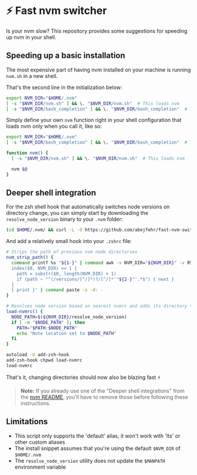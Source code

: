 # ⚡️ Fast nvm switcher

Is your nvm slow? This repository provides some suggestions for speeding up nvm in your shell.

## Speeding up a basic installation

The most expensive part of having nvm installed on your machine is running `nvm.sh` in a new shell.

That's the second line in the initialization below:

```bash
export NVM_DIR="$HOME/.nvm"
[ -s "$NVM_DIR/nvm.sh" ] && \. "$NVM_DIR/nvm.sh"  # This loads nvm
[ -s "$NVM_DIR/bash_completion" ] && \. "$NVM_DIR/bash_completion"  # This loads nvm bash_completion
```

Simply define your own `nvm` function right in your shell configuration that loads nvm only when you call it, like so:

```bash
export NVM_DIR="$HOME/.nvm"
[ -s "$NVM_DIR/bash_completion" ] && \. "$NVM_DIR/bash_completion"  # This loads nvm bash_completion

function nvm() {
  [ -s "$NVM_DIR/nvm.sh" ] && \. "$NVM_DIR/nvm.sh"  # This loads nvm

  nvm $@
}
```

## Deeper shell integration

For the zsh shell hook that automatically switches node versions on directory change, you can simply start by downloading the `resolve_node_version` binary to your `.nvm` folder:

```bash
(cd $HOME/.nvm/ && curl -L -O https://github.com/abejfehr/fast-nvm-switcher/releases/download/0.1.3/resolve_node_version && chmod +x $HOME/.nvm/resolve_node_version)
```

And add a relatively small hook into your `.zshrc` file:

```bash
# Strips the path of previous nvm node directories
nvm_strip_path() {
  command printf %s "${1-}" | command awk -v NVM_DIR="${NVM_DIR}" -v RS=: '
  index($0, NVM_DIR) == 1 {
    path = substr($0, length(NVM_DIR) + 1)
    if (path ~ "^(/versions/[^/]*)?/[^/]*'"${2-}"'.*$") { next }
  }
  { print }' | command paste -s -d: -
}

# Resolves node version based on nearest nvmrc and adds its directory to the PATH
load-nvmrc() {
  NODE_PATH=$(${NVM_DIR}/resolve_node_version)
  if [ -n "$NODE_PATH" ]; then
    PATH="$PATH:$NODE_PATH"
    echo "Note location set to $NODE_PATH"
  fi
}

autoload -U add-zsh-hook
add-zsh-hook chpwd load-nvmrc
load-nvmrc
```

That's it, changing directories should now also be blazing fast ⚡️

> **Note:** If you already use one of the "Deeper shell integrations" from the [nvm README](https://github.com/nvm-sh/nvm#deeper-shell-integration), you'll have to remove those before following these instructions.

## Limitations

- This script only supports the 'default' alias, it won't work with 'lts' or other custom aliases
- The install snippet assumes that you're using the default `$NVM_DIR` of `$HOME/.nvm`
- The `resolve_node_version` utility does not update the `$MANPATH` environment variable
